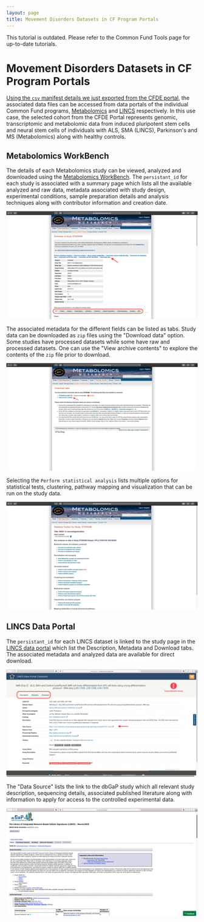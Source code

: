 ```yaml
---
layout: page
title: Movement Disorders Datasets in CF Program Portals
---
```


<div class="banner"><span class="banner-text">This tutorial is outdated. Please refer to the Common Fund Tools page for up-to-date tutorials.</span></div>

# Movement Disorders Datasets in CF Program Portals

[Using the `csv` manifest details we just exported from the CFDE portal](./movement-disorders-portal-export.md), the associated data files can be accessed from data portals of the individual Common Fund programs, [Metabolomics](https://www.metabolomicsworkbench.org) and [LINCS](http://lincsportal.ccs.miami.edu/datasets/) respectively. In this use case, the selected cohort from the CFDE Portal represents genomic, transcriptomic and metabolomic data from induced pluripotent stem cells and neural stem cells of individuals with ALS, SMA (LINCS), Parkinson's and MS (Metabolomics) along with healthy controls.


## Metabolomics WorkBench

The details of each Metabolomics study can be viewed, analyzed and downloaded using the [Metabolomics WorkBench](https://www.metabolomicsworkbench.org). The `persistant_id` for each study is associated with a summary page which lists all the available analyzed and raw data, metadata associated with study design, experimental conditions, sample preparation details and analysis techniques along with   contributor information and creation date.

![Metabolomics Workbench summary](../images/Metabolomics-workbench-summary.png "Metabolomics Workbench summary")

The associated metadata for the different fields can be listed as tabs. Study data can be downloaded as `zip` files using the "Download data" option. Some studies have processed datasets while some have raw and processed datasets. One can use the "View archive contents" to explore the contents of the `zip` file prior to download.

![Metabolomics data download](../images/Metabolomics-download-data.png "Metabolomics data download")

Selecting the `Perform statistical analysis` lists multiple options for statistical tests, clustering, pathway mapping and visualization that can be run on the study data.

![Metabolomics statistical tests](../images/Metabolomics-statistical-test.png "Metabolomics statistical tests")

## LINCS Data Portal

The `persistant_id` for each LINCS dataset is linked to the study page in the [LINCS data portal](http://lincsportal.ccs.miami.edu/datasets/) which list the Description, Metadata and Download tabs. The associated metadata and analyzed data are available for direct download.

![LINCS data portal](../images/LINCS-data-portal.png "LINCS data portal")

The "Data Source" lists the link to the dbGaP study which all relevant study description, sequencing details, associated published literature along with information to apply for access to the controlled experimental data.

![LINCS data source](../images/LINCS_dbGaP-data-source.png "LINCS data source")
